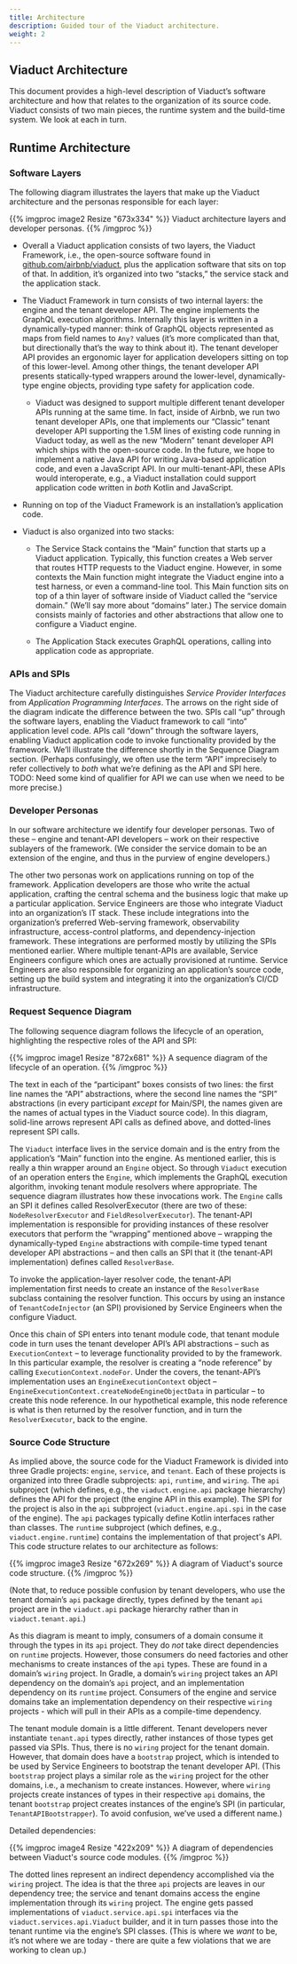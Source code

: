 ```yaml
---
title: Architecture
description: Guided tour of the Viaduct architecture.
weight: 2
---
```


## Viaduct Architecture

This document provides a high-level description of Viaduct’s software architecture and how that relates to the organization of its source code.  Viaduct consists of two main pieces, the runtime system and the build-time system.  We look at each in turn.

## Runtime Architecture

### Software Layers

The following diagram illustrates the layers that make up the Viaduct architecture and the personas responsible for each layer:

{{% imgproc image2 Resize "673x334" %}}
Viaduct architecture layers and developer personas.
{{% /imgproc %}}

* Overall a Viaduct application consists of two layers, the Viaduct Framework, i.e., the open-source software found in [github.com/airbnb/viaduct](http://github.com/airbnb/viaduct), plus the application software that sits on top of that.  In addition, it’s organized into two “stacks,” the service stack and the application stack.

* The Viaduct Framework in turn consists of two internal layers: the engine
  and the tenant developer API.  The engine implements the GraphQL execution algorithms.  Internally this layer is written in a dynamically-typed manner: think of GraphQL objects represented as maps from field names to `Any?` values (it’s more complicated than that, but directionally that’s the way to think about it).  The tenant developer API provides an ergonomic layer for application developers sitting on top of this lower-level.  Among other things, the tenant developer API presents statically-typed wrappers around the lower-level, dynamically-type engine objects, providing type safety for application code.

  * Viaduct was designed to support multiple different tenant developer APIs running at the same time.  In fact, inside of Airbnb, we run two tenant developer APIs, one that implements our “Classic” tenant developer API supporting the 1.5M lines of existing code running in Viaduct today, as well as the new “Modern” tenant developer API which ships with the open-source code.  In the future, we hope to implement a native Java API for writing Java-based application code, and even a JavaScript API.  In our multi-tenant-API, these APIs would interoperate, e.g., a Viaduct installation could support application code written in *both* Kotlin and JavaScript.

* Running on top of the Viaduct Framework is an installation’s application code.

* Viaduct is also organized into two stacks:

  * The Service Stack contains the “Main” function that starts up a Viaduct application.  Typically, this function creates a Web server that routes HTTP requests to the Viaduct engine.  However, in some contexts the Main function might integrate the Viaduct engine into a test harness, or even a command-line tool.  This Main function sits on top of a thin layer of software inside of Viaduct called the “service domain.”  (We’ll say more about “domains” later.)  The service domain consists mainly of factories and other abstractions that allow one to configure a Viaduct engine.

  * The Application Stack executes GraphQL operations, calling into application code as appropriate.

### APIs and SPIs

The Viaduct architecture carefully distinguishes *Service Provider Interfaces* from *Application Programming Interfaces*.  The arrows on the right side of the diagram indicate the difference between the two.  SPIs call “up” through the software layers, enabling the Viaduct framework to call “into” application level code.  APIs call “down” through the software layers, enabling Viaduct application code to invoke functionality provided by the framework.  We’ll illustrate the difference shortly in the Sequence Diagram section.  (Perhaps confusingly, we often use the term “API” imprecisely to refer collectively to *both* what we’re defining as the API and SPI here.  TODO: Need some kind of qualifier for API we can use when we need to be more precise.)

### Developer Personas

In our software architecture we identify four developer personas.  Two of these – engine and tenant-API developers – work on their respective sublayers of the framework.  (We consider the service domain to be an extension of the engine, and thus in the purview of engine developers.)

The other two personas work on applications running on top of the framework.  Application developers are those who write the actual application, crafting the central schema and the business logic that make up a particular application.  Service Engineers are those who integrate Viaduct into an organization’s IT stack.  These include integrations into the organization’s preferred Web-serving framework, observability infrastructure, access-control platforms, and dependency-injection framework.  These integrations are performed mostly by utilizing the SPIs mentioned earlier.  Where multiple tenant-APIs are available, Service Engineers configure which ones are actually provisioned at runtime.  Service Engineers are also responsible for organizing an application’s source code, setting up the build system and integrating it into the organization’s CI/CD infrastructure.

### Request Sequence Diagram

The following sequence diagram follows the lifecycle of an operation, highlighting the respective roles of the API and SPI:

{{% imgproc image1 Resize "872x681" %}}
A sequence diagram of the lifecycle of an operation.
{{% /imgproc %}}

The text in each of the “participant” boxes consists of two lines: the first
line names the “API” abstractions, where the second line names the “SPI” abstractions (in every participant *except* for Main/SPI, the names given are the names of actual types in the Viaduct source code).  In this diagram, solid-line arrows represent API calls as defined above, and dotted-lines represent SPI calls.

The `Viaduct` interface lives in the service domain and is the entry from the application’s “Main” function into the engine.  As mentioned earlier, this is really a thin wrapper around an `Engine` object.  So through `Viaduct` execution of an operation enters the `Engine`, which implements the GraphQL execution algorithm, invoking tenant module resolvers where appropriate.  The sequence diagram illustrates how these invocations work.  The `Engine` calls an SPI it defines called ResolverExecutor (there are two of these: `NodeResolverExecutor` and `FieldResolverExecutor`).  The tenant-API implementation is responsible for providing instances of these resolver executors that perform the “wrapping” mentioned above – wrapping the dynamically-typed `Engine` abstractions with compile-time typed tenant developer API abstractions – and then calls an SPI that it (the tenant-API implementation) defines called `ResolverBase`.

To invoke the application-layer resolver code, the tenant-API implementation first needs to create an instance of the `ResolverBase` subclass containing the resolver function.  This occurs by using an instance of `TenantCodeInjector` (an SPI) provisioned by Service Engineers when the configure Viaduct.

Once this chain of SPI enters into tenant module code, that tenant module code in turn uses the tenant developer API’s API abstractions – such as `ExecutionContext` – to leverage functionality provided to by the framework.  In this particular example, the resolver is creating a “node reference” by calling `ExecutionContext.nodeFor`.  Under the covers, the tenant-API’s implementation uses an `EngineExecutionContext` object – `EngineExecutionContext.createNodeEngineObjectData` in particular – to create this node reference.  In our hypothetical example, this node reference is what is then returned by the resolver function, and in turn the `ResolverExecutor`, back to the engine.

### Source Code Structure

As implied above, the source code for the Viaduct Framework is divided into three Gradle projects: `engine`, `service`, and `tenant`.  Each of these projects is organized into three Gradle subprojects: `api`, `runtime`, and `wiring`.  The `api` subproject (which defines, e.g., the `viaduct.engine.api` package hierarchy) defines the API for the project (the engine API in this example).  The SPI for the project is also in the `api` subproject (`viaduct.engine.api.spi` in the case of the engine).  The `api` packages typically define Kotlin interfaces rather than classes.  The `runtime` subproject (which defines, e.g., `viaduct.engine.runtime`) contains the implementation of that project's API.  This code structure relates to our architecture as follows:

{{% imgproc image3 Resize "672x269" %}}
A diagram of Viaduct's source code structure.
{{% /imgproc %}}

(Note that, to reduce possible confusion by tenant developers, who use the tenant domain’s `api` package directly, types defined by the tenant `api` project are in the `viaduct.api` package hierarchy rather than in `viaduct.tenant.api`.)

As this diagram is meant to imply, consumers of a domain consume it through the types in its `api` project.  They do *not* take direct dependencies on `runtime` projects.  However, those consumers do need factories and other mechanisms to create instances of the `api` types.  These are found in a domain’s `wiring` project.  In Gradle, a domain’s `wiring` project takes an API dependency on the domain’s `api` project, and an implementation dependency on its `runtime` project.  Consumers of the engine and service domains take an implementation dependency on their respective `wiring` projects \- which will pull in their APIs as a compile-time dependency.

The tenant module domain is a little different.  Tenant developers never instantiate `tenant.api` types directly, rather instances of those types get passed via SPIs.  Thus, there is no `wiring` project for the tenant domain.  However, that domain does have a `bootstrap` project, which is intended to be used by Service Engineers to bootstrap the tenant developer API.  (This `bootstrap` project plays a similar role as the `wiring` project for the other domains, i.e., a mechanism to create instances.  However, where `wiring` projects create instances of types in their respective `api` domains, the tenant `bootstrap` project creates instances of the engine’s SPI (in particular, `TenantAPIBootstrapper`).  To avoid confusion, we’ve used a different name.)

Detailed dependencies:

{{% imgproc image4 Resize "422x209" %}}
A diagram of dependencies between Viaduct's source code modules.
{{% /imgproc %}}

The dotted lines represent an indirect dependency accomplished via the `wiring` project.  The idea is that the three `api` projects are leaves in our dependency tree; the service and tenant domains access the engine implementation through its `wiring` project.  The engine gets passed implementations of `viaduct.service.api.spi` interfaces via the `viaduct.services.api.Viaduct` builder, and it in turn passes those into the tenant runtime via the engine’s SPI classes.  (This is where we *want* to be, it’s not where we are today \- there are quite a few violations that we are working to clean up.)

